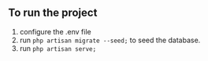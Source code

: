 ## To run the project

1. configure the .env file
2. run `php artisan migrate --seed;` to seed the database.
3. run `php artisan serve;`
